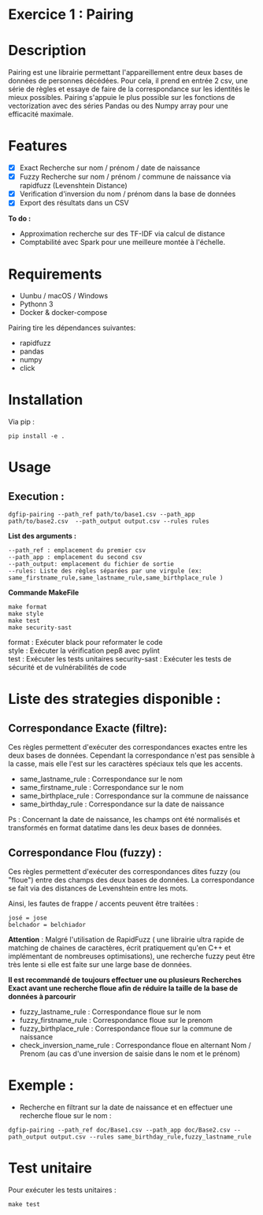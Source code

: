 # Exercice 1 : Pairing

# Description 

Pairing est une librairie permettant l'appareillement entre deux bases de données de personnes décédées.
Pour cela, il prend en entrée 2 csv, une série de règles et essaye de faire de la correspondance sur les identités le mieux possibles.
Pairing s'appuie le plus possible sur les fonctions de vectorization avec des séries Pandas ou des Numpy array pour une efficacité maximale.


# Features

- [x] Exact Recherche sur nom / prénom / date de naissance
- [x] Fuzzy Recherche sur nom / prénom / commune de naissance via rapidfuzz (Levenshtein Distance)
- [x] Verification d'inversion du nom / prénom dans la base de données
- [x] Export des résultats dans un CSV

**To do :**
-  Approximation recherche sur des TF-IDF via calcul de distance
-  Comptabilité avec Spark pour une meilleure montée à l'échelle.



# Requirements

- Uunbu / macOS / Windows
- Pythonn 3
- Docker & docker-compose

Pairing tire les dépendances suivantes:
- rapidfuzz
- pandas
- numpy
- click


# Installation

Via pip :
```
pip install -e .
```


# Usage

## Execution :

```
dgfip-pairing --path_ref path/to/base1.csv --path_app path/to/base2.csv  --path_output output.csv --rules rules
```

**List des arguments :**
```
--path_ref : emplacement du premier csv
--path_app : emplacement du second csv
--path_output: emplacement du fichier de sortie
--rules: Liste des règles séparées par une virgule (ex: same_firstname_rule,same_lastname_rule,same_birthplace_rule )
```

**Commande MakeFile**

```
make format
make style
make test
make security-sast
```

format : Exécuter black pour reformater le code  
style : Exécuter la vérification pep8 avec pylint  
test : Exécuter les tests unitaires
security-sast : Exécuter les tests de sécurité et de vulnérabilités de code



# Liste des strategies disponible :

## Correspondance Exacte (filtre):

Ces règles permettent d'exécuter des correspondances exactes entre les deux bases de données.
Cependant la correspondance n'est pas sensible à la casse, mais elle l'est sur les caractères spéciaux tels que les accents.

- same_lastname_rule : Correspondance sur le nom
- same_firstname_rule : Correspondance sur le nom
- same_birthplace_rule : Correspondance sur la commune de naissance
- same_birthday_rule : Correspondance sur la date de naissance

Ps : Concernant la date de naissance, les champs ont été normalisés et transformés en format datatime dans les deux bases de données.

## Correspondance Flou (fuzzy) :

Ces règles permettent d'exécuter des correspondances dites fuzzy (ou "floue") entre des champs des deux bases de données. La correspondance se fait via des distances de Levenshtein entre les mots.

Ainsi, les fautes de frappe / accents peuvent être traitées :
```
josé = jose
belchador = belchiador 
```

**Attention** : Malgré l'utilisation de RapidFuzz ( une librairie ultra rapide de matching de chaines de caractères, écrit pratiquement qu'en C++ et implémentant de nombreuses optimisations), une recherche fuzzy peut être très lente si elle est faite sur une large base de données.

**Il est recommandé de toujours effectuer une ou plusieurs Recherches Exact avant une recherche floue afin de réduire la taille de la base de données à parcourir**

- fuzzy_lastname_rule : Correspondance floue sur le nom
- fuzzy_firstname_rule : Correspondance floue sur le prenom
- fuzzy_birthplace_rule : Correspondance floue sur la commune de naissance
- check_inversion_name_rule : Correspondance floue en alternant Nom / Prenom (au cas d'une inversion de saisie dans le nom et le prénom)

# Exemple :
- Recherche en filtrant sur la date de naissance et en effectuer une recherche floue sur le nom :

```
dgfip-pairing --path_ref doc/Base1.csv --path_app doc/Base2.csv --path_output output.csv --rules same_birthday_rule,fuzzy_lastname_rule
```


# Test unitaire

Pour exécuter les tests unitaires :
```
make test
```
